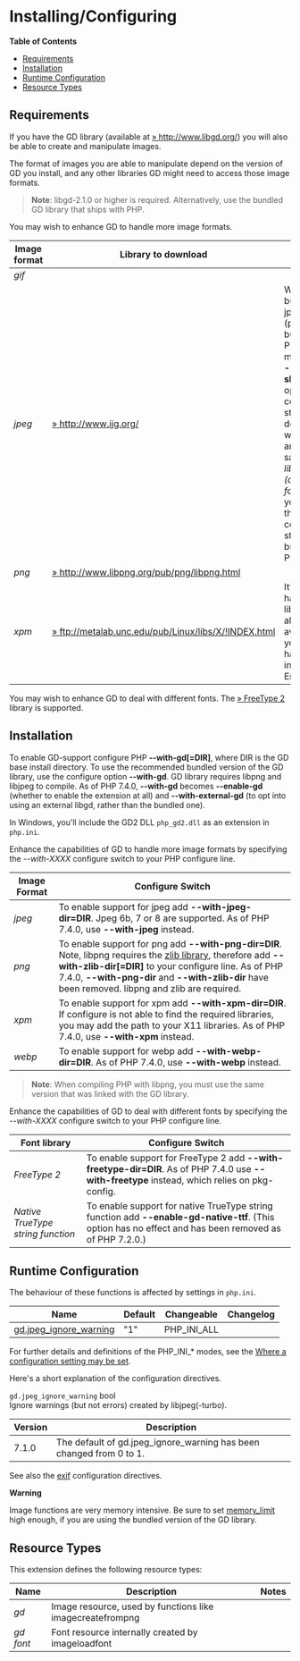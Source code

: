 Installing/Configuring
======================

**Table of Contents**

-   [Requirements](/image/setup.html#Requirements)
-   [Installation](/image/setup.html#Installation)
-   [Runtime Configuration](/image/setup.html#Runtime%20Configuration)
-   [Resource Types](/image/setup.html#Resource%20Types)

Requirements
------------

If you have the GD library (available at
<a href="http://www.libgd.org/" class="link external">» http://www.libgd.org/</a>)
you will also be able to create and manipulate images.

The format of images you are able to manipulate depend on the version of
GD you install, and any other libraries GD might need to access those
image formats.

> **Note**: <span class="simpara"> libgd-2.1.0 or higher is required.
> Alternatively, use the bundled GD library that ships with PHP. </span>

You may wish to enhance GD to handle more image formats.

| Image format | Library to download                                                                                                                         | Notes                                                                                                                                                                                                                                                     |
|--------------|---------------------------------------------------------------------------------------------------------------------------------------------|-----------------------------------------------------------------------------------------------------------------------------------------------------------------------------------------------------------------------------------------------------------|
| *gif*        |                                                                                                                                             |                                                                                                                                                                                                                                                           |
| *jpeg*       | <a href="http://www.ijg.org/" class="link external">» http://www.ijg.org/</a>                                                               | When building the jpeg library (prior to building PHP) you must use the **--enable-shared** option in the configure step. If you do not, you will receive an error saying *libjpeg.(a\|so) not found* when you get to the configure step of building PHP. |
| *png*        | <a href="http://www.libpng.org/pub/png/libpng.html" class="link external">» http://www.libpng.org/pub/png/libpng.html</a>                   |                                                                                                                                                                                                                                                           |
| *xpm*        | <a href="ftp://metalab.unc.edu/pub/Linux/libs/X/!INDEX.html" class="link external">» ftp://metalab.unc.edu/pub/Linux/libs/X/!INDEX.html</a> | It's likely you have this library already available, if your system has an installed X-Environment.                                                                                                                                                       |

You may wish to enhance GD to deal with different fonts. The
<a href="http://www.freetype.org/" class="link external">» FreeType 2</a>
library is supported.

Installation
------------

To enable GD-support configure PHP **--with-gd\[=DIR\]**, where DIR is
the GD base install directory. To use the recommended bundled version of
the GD library, use the configure option **--with-gd**. GD library
requires <span class="productname">libpng</span> and <span
class="productname">libjpeg</span> to compile. As of PHP 7.4.0,
**--with-gd** becomes **--enable-gd** (whether to enable the extension
at all) and **--with-external-gd** (to opt into using an external <span
class="productname">libgd</span>, rather than the bundled one).

In Windows, you'll include the GD2 DLL `php_gd2.dll` as an extension in
`php.ini`.

Enhance the capabilities of GD to handle more image formats by
specifying the *--with-XXXX* configure switch to your PHP configure
line.

| Image Format | Configure Switch                                                                                                                                                                                                                                                                                                                                                                                        |
|--------------|---------------------------------------------------------------------------------------------------------------------------------------------------------------------------------------------------------------------------------------------------------------------------------------------------------------------------------------------------------------------------------------------------------|
| *jpeg*       | To enable support for jpeg add **--with-jpeg-dir=DIR**. Jpeg 6b, 7 or 8 are supported. As of PHP 7.4.0, use **--with-jpeg** instead.                                                                                                                                                                                                                                                                    |
| *png*        | To enable support for png add **--with-png-dir=DIR**. Note, libpng requires the <a href="/zlib/setup.html#Requirements" class="link">zlib library</a>, therefore add **--with-zlib-dir\[=DIR\]** to your configure line. As of PHP 7.4.0, **--with-png-dir** and **--with-zlib-dir** have been removed. <span class="productname">libpng</span> and <span class="productname">zlib</span> are required. |
| *xpm*        | To enable support for xpm add **--with-xpm-dir=DIR**. If configure is not able to find the required libraries, you may add the path to your X11 libraries. As of PHP 7.4.0, use **--with-xpm** instead.                                                                                                                                                                                                 |
| *webp*       | To enable support for webp add **--with-webp-dir=DIR**. As of PHP 7.4.0, use **--with-webp** instead.                                                                                                                                                                                                                                                                                                   |

> **Note**: <span class="simpara"> When compiling PHP with libpng, you
> must use the same version that was linked with the GD library. </span>

Enhance the capabilities of GD to deal with different fonts by
specifying the *--with-XXXX* configure switch to your PHP configure
line.

| Font library                      | Configure Switch                                                                                                                                                                |
|-----------------------------------|---------------------------------------------------------------------------------------------------------------------------------------------------------------------------------|
| *FreeType 2*                      | To enable support for FreeType 2 add **--with-freetype-dir=DIR**. As of PHP 7.4.0 use **--with-freetype** instead, which relies on <span class="productname">pkg-config</span>. |
| *Native TrueType string function* | To enable support for native TrueType string function add **--enable-gd-native-ttf**. (This option has no effect and has been removed as of PHP 7.2.0.)                         |

Runtime Configuration
---------------------

The behaviour of these functions is affected by settings in `php.ini`.

| Name                                                                 | Default | Changeable    | Changelog |
|----------------------------------------------------------------------|---------|---------------|-----------|
| <a href="/image/setup.html#" class="link">gd.jpeg_ignore_warning</a> | "1"     | PHP\_INI\_ALL |           |

For further details and definitions of the PHP\_INI\_\* modes, see the
<a href="/configuration/changes/modes.html" class="xref">Where a configuration setting may be set</a>.

Here's a short explanation of the configuration directives.

`gd.jpeg_ignore_warning` <span class="type">bool</span>  
Ignore warnings (but not errors) created by libjpeg(-turbo).

| Version | Description                                                           |
|---------|-----------------------------------------------------------------------|
| 7.1.0   | The default of gd.jpeg\_ignore\_warning has been changed from 0 to 1. |

See also the
<a href="/exif/setup.html#Runtime%20Configuration" class="link">exif</a>
configuration directives.

**Warning**

Image functions are very memory intensive. Be sure to set
<a href="/ini/core.html#ini.memory-limit" class="link">memory_limit</a>
high enough, if you are using the bundled version of the GD library.

Resource Types
--------------

This extension defines the following resource types:

| Name      | Description                                                                             | Notes |
|-----------|-----------------------------------------------------------------------------------------|-------|
| *gd*      | Image resource, used by functions like <span class="function">imagecreatefrompng</span> |       |
| *gd font* | Font resource internally created by <span class="function">imageloadfont</span>         |       |

